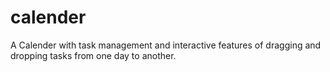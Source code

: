 # calender
A Calender with task management and interactive features of dragging and dropping tasks from one day to another.
